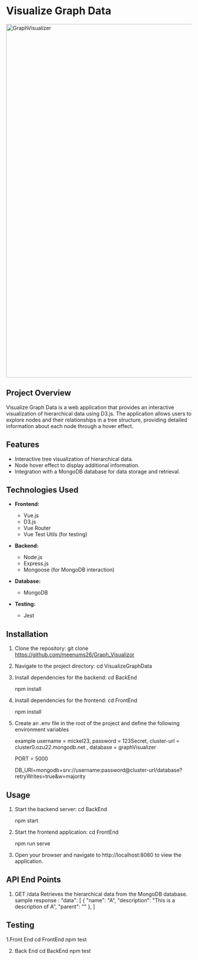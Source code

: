 # Visualize Graph Data


<img width="958" alt="GraphVisualizer" src="https://github.com/user-attachments/assets/3735a57a-1fd2-495a-b353-6e54e6d1e85e">

## Project Overview
Visualize Graph Data is a web application that provides an interactive visualization of hierarchical data using D3.js. The application allows users to explore nodes and their relationships in a tree structure, providing detailed information about each node through a hover effect.

## Features
- Interactive tree visualization of hierarchical data.
- Node hover effect to display additional information.
- Integration with a MongoDB database for data storage and retrieval.

## Technologies Used
- **Frontend:**
  - Vue.js
  - D3.js
  - Vue Router
  - Vue Test Utils (for testing)
  
- **Backend:**
  - Node.js
  - Express.js
  - Mongoose (for MongoDB interaction)
  
- **Database:**
  - MongoDB
  
- **Testing:**
  - Jest

## Installation
1. Clone the repository:
   git clone https://github.com/meenums26/Graph_Visualizor
2. Navigate to the project directory:
    cd VisualizeGraphData
3. Install dependencies for the backend:
    cd BackEnd
   
    npm install
5. Install dependencies for the frontend:
    cd FrontEnd
   
    npm install
7. Create an .env file in the root of the project and define the following environment variables
   
    example username = mickel23, password = 123Secret, cluster-url = cluster0.ozu22.mongodb.net , database = graphVisualizer
    
    PORT = 5000
    
    DB_URI=mongodb+srv://username:password@cluster-url/database?retryWrites=true&w=majority

## Usage
1. Start the backend server:
    cd BackEnd
   
    npm start
3. Start the frontend application:
    cd FrontEnd
   
    npm run serve
5. Open your browser and navigate to http://localhost:8080 to view the application.
## API End Points
1. GET /data
    Retrieves the hierarchical data from the MongoDB database.
    sample response :
  "data": [
      {
        "name": "A",
        "description": "This is a description of A",
        "parent": ""
      },
   ]

## Testing
1.Front End
  cd FrontEnd
  npm test
  
2. Back End
  cd BackEnd
  npm test

